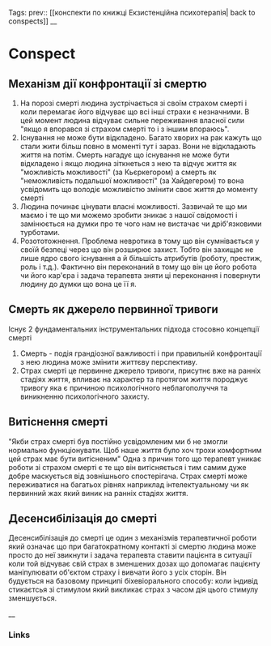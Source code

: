 Tags: prev:: [[конспекти по книжці Екзистенційна психотерапія| back to conspects]]
__
# Conspect

## Механізм дії конфронтації зі смертю
1. На порозі смерті людина зустрічається зі своїм страхом смерті і коли перемагає його відчуває що всі інші страхи є незначними. В цей момент людина відчуває сильне переживання власної сили "якщо я впорався зі страхом смерті то і з іншим впораюсь".
2. Існування не може бути відкладено. Багато хворих на рак кажуть що стали жити більш повно в моменті тут і зараз. Вони не відкладають життя на потім. Смерть нагадує що існування не може бути відкладено і якщо людина зіткнеться з нею та відчує життя як "можливість можливості" (за Кьєркегором) а смерть як "неможливість подальшої можливості" (за Хайдегером) то вона усвідомить що володіє можливістю змінити своє життя до моменту смерті
3. Людина починає цінувати власні можливості. Зазвичай те що ми маємо і те що ми можемо зробити зникає з нашої свідомості і замінюється на думки про те чого нам не вистачає чи дріб'язковими турботами.
4. Розототожнення. Проблема невротика в тому що він сумнівається у своїй безпеці через що він розширює захист. Тобто він захищає не лише ядро свого існування а й більшість атрибутів (роботу, престиж, роль і т.д.). Фактично він переконаний в тому що він це його робота чи його кар'єра і задача терапевта зняти ці переконання і повернути людину до думки що вона це її я.
 
## Смерть як джерело первинної тривоги

Існує 2 фундаментальних інструментальних підхода стосовно концепції смерті
1. Смерть - подія грандіозної важливості і при правильній конфронтації з нею людина може змінити життєву перспективу.
2. Страх смерті це первинне джерело тривоги, присутнє вже на ранніх стадіях життя, впливає на характер та протягом життя породжує тривогу яка є причиною психологічного неблагополуччя та виникненню психологічного захисту.

## Витіснення смерті

"Якби страх смерті був постійно усвідомленим ми б не змогли нормально функціонувати. Щоб наше життя було хоч трохи комфортним цей страх має бути витісненим"
Одна з причин того що терапевт уникає роботи зі страхом смерті є те що він витісняється і тим самим дуже добре маскується від зовнішнього спостерігача.
Страх смерті може переживатися на багатьох рівнях наприклад інтелектуальному чи як первинний жах який виник на ранніх стадіях життя.

## Десенсибілізація до смерті

Десенсибілізація до смерті це один з механізмів терапевтичної роботи який означає що при багатократному контакті зі смертю людина може просто до неї звикнути і задача терапевта ставити пацієнта в ситуації коли той відчуває свій страх в зменшених дозах що допомагає пацієнту маніпулювати об'єктом страху і вивчати його з усіх сторін.
Він будується на базовому принципі біхевіорального способу: коли індивід стикаєтсья зі стимулом який викликає страх з часом дія цього стимулу зменшується.

__
### Links
